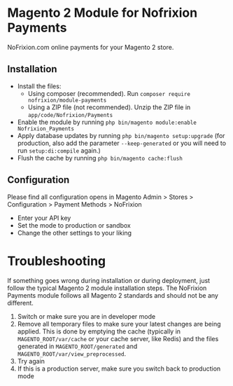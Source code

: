 # Magento 2 Module for Nofrixion Payments

NoFrixion.com online payments for your Magento 2 store.

## Installation

- Install the files:
  - Using composer (recommended). Run `composer require nofrixion/module-payments`
  - Using a ZIP file (not recommended). Unzip the ZIP file in `app/code/Nofrixion/Payments`
- Enable the module by running `php bin/magento module:enable Nofrixion_Payments`
- Apply database updates by running `php bin/magento setup:upgrade` (for production, also add the parameter `--keep-generated` or you will need to run `setup:di:compile` again.)
- Flush the cache by running `php bin/magento cache:flush`

## Configuration

Please find all configuration opens in Magento Admin > Stores > Configuration > Payment Methods > NoFrixion

- Enter your API key
- Set the mode to production or sandbox
- Change the other settings to your liking

# Troubleshooting
If something goes wrong during installation or during deployment, just follow the typical Magento 2 module installation steps. The NoFrixion Payments module follows all Magento 2 standards and should not be any different.

1. Switch or make sure you are in developer mode
2. Remove all temporary files to make sure your latest changes are being applied. This is done by emptying the cache (typically in `MAGENTO_ROOT/var/cache` or your cache server, like Redis) and the files generated in `MAGENTO_ROOT/generated` and `MAGENTO_ROOT/var/view_preprocessed`.
3. Try again
4. If this is a production server, make sure you switch back to production mode
